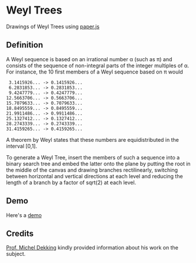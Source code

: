 # Weyl Trees
Drawings of Weyl Trees using [paper.js](http://paperjs.org/about/)

## Definition
A Weyl sequence is based on an irrational number α (such as π) and consists of the sequence of non-integral parts of the integer multiples of α. For instance, the 10 first members of a Weyl sequence based on π would
```
 3.1415926... -> 0.1415926...
 6.2831853... -> 0.2831853...
 9.4247779... -> 0.4247779...
12.5663706... -> 0.5663706...
15.7079633... -> 0.7079633...
18.8495559... -> 0.8495559...
21.9911486... -> 0.9911486...
25.1327412... -> 0.1327412...
28.2743339... -> 0.2743339...
31.4159265... -> 0.4159265...
```
A theorem by Weyl states that these numbers are equidistributed in the interval [0,1].

To generate a Weyl Tree, insert the members of such a sequence into a binary search tree and embed the latter onto the plane by putting the root in the middle of the canvas and drawing branches rectilinearly, switching between horizontal and vertical directions at each level and reducing the length of a branch by a factor of sqrt(2) at each level.

## Demo
Here's a [demo](https://nmutsanas.github.io/weyl-trees/)

## Credits
[Prof. Michel Dekking](http://dutiosc.twi.tudelft.nl/~dekking/) kindly provided information about his work on the subject.
